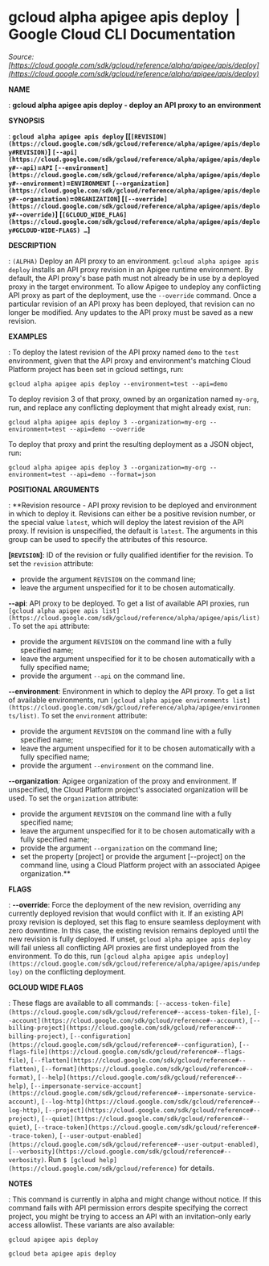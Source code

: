 # gcloud alpha apigee apis deploy  |  Google Cloud CLI Documentation

*Source: [https://cloud.google.com/sdk/gcloud/reference/alpha/apigee/apis/deploy](https://cloud.google.com/sdk/gcloud/reference/alpha/apigee/apis/deploy)*

**NAME**

: **gcloud alpha apigee apis deploy - deploy an API proxy to an environment**

**SYNOPSIS**

: **`gcloud alpha apigee apis deploy` [[`[REVISION](https://cloud.google.com/sdk/gcloud/reference/alpha/apigee/apis/deploy#REVISION)`] `[--api](https://cloud.google.com/sdk/gcloud/reference/alpha/apigee/apis/deploy#--api)`=`API` `[--environment](https://cloud.google.com/sdk/gcloud/reference/alpha/apigee/apis/deploy#--environment)`=`ENVIRONMENT` `[--organization](https://cloud.google.com/sdk/gcloud/reference/alpha/apigee/apis/deploy#--organization)`=`ORGANIZATION`] [`[--override](https://cloud.google.com/sdk/gcloud/reference/alpha/apigee/apis/deploy#--override)`] [`[GCLOUD_WIDE_FLAG](https://cloud.google.com/sdk/gcloud/reference/alpha/apigee/apis/deploy#GCLOUD-WIDE-FLAGS) …`]**

**DESCRIPTION**

: `(ALPHA)` Deploy an API proxy to an environment.
`gcloud alpha apigee apis deploy` installs an API proxy revision in
an Apigee runtime environment.
By default, the API proxy's base path must not already be in use by a deployed
proxy in the target environment. To allow Apigee to undeploy any conflicting API
proxy as part of the deployment, use the `--override` command.
Once a particular revision of an API proxy has been deployed, that revision can
no longer be modified. Any updates to the API proxy must be saved as a new
revision.

**EXAMPLES**

: To deploy the latest revision of the API proxy named
``demo`` to the
``test`` environment, given that the API proxy
and environment's matching Cloud Platform project has been set in gcloud
settings, run:

```
gcloud alpha apigee apis deploy --environment=test --api=demo
```

To deploy revision 3 of that proxy, owned by an organization named
``my-org``, run, and replace any conflicting
deployment that might already exist, run:

```
gcloud alpha apigee apis deploy 3 --organization=my-org --environment=test --api=demo --override
```

To deploy that proxy and print the resulting deployment as a JSON object, run:

```
gcloud alpha apigee apis deploy 3 --organization=my-org --environment=test --api=demo --format=json
```

**POSITIONAL ARGUMENTS**

: **Revision resource - API proxy revision to be deployed and environment in which
to deploy it. Revisions can either be a positive revision number, or the special
value ``latest``, which will deploy the latest
revision of the API proxy. If revision is unspecified, the default is
``latest``. The arguments in this group can be
used to specify the attributes of this resource.

**[`REVISION`]**:
ID of the revision or fully qualified identifier for the revision.
To set the `revision` attribute:

- provide the argument `REVISION` on the command line;
- leave the argument unspecified for it to be chosen automatically.

**--api**:
API proxy to be deployed. To get a list of available API proxies, run `[gcloud alpha apigee apis
list](https://cloud.google.com/sdk/gcloud/reference/alpha/apigee/apis/list)`.
To set the `api` attribute:

- provide the argument `REVISION` on the command line with a fully
specified name;
- leave the argument unspecified for it to be chosen automatically with a fully
specified name;
- provide the argument `--api` on the command line.

**--environment**:
Environment in which to deploy the API proxy. To get a list of available
environments, run `[gcloud alpha apigee
environments list](https://cloud.google.com/sdk/gcloud/reference/alpha/apigee/environments/list)`.
To set the `environment` attribute:

- provide the argument `REVISION` on the command line with a fully
specified name;
- leave the argument unspecified for it to be chosen automatically with a fully
specified name;
- provide the argument `--environment` on the command line.

**--organization**:
Apigee organization of the proxy and environment. If unspecified, the Cloud
Platform project's associated organization will be used.
To set the `organization` attribute:

- provide the argument `REVISION` on the command line with a fully
specified name;
- leave the argument unspecified for it to be chosen automatically with a fully
specified name;
- provide the argument `--organization` on the command line;
- set the property [project] or provide the argument [--project] on the command
line, using a Cloud Platform project with an associated Apigee organization.**

**FLAGS**

: **--override**:
Force the deployment of the new revision, overriding any currently deployed
revision that would conflict with it.
If an existing API proxy revision is deployed, set this flag to ensure seamless
deployment with zero downtime. In this case, the existing revision remains
deployed until the new revision is fully deployed.
If unset, `gcloud alpha apigee apis deploy` will fail unless all
conflicting API proxies are first undeployed from the environment. To do this,
run `[gcloud
alpha apigee apis undeploy](https://cloud.google.com/sdk/gcloud/reference/alpha/apigee/apis/undeploy)` on the conflicting deployment.

**GCLOUD WIDE FLAGS**

: These flags are available to all commands: `[--access-token-file](https://cloud.google.com/sdk/gcloud/reference#--access-token-file)`,
`[--account](https://cloud.google.com/sdk/gcloud/reference#--account)`, `[--billing-project](https://cloud.google.com/sdk/gcloud/reference#--billing-project)`,
`[--configuration](https://cloud.google.com/sdk/gcloud/reference#--configuration)`,
`[--flags-file](https://cloud.google.com/sdk/gcloud/reference#--flags-file)`,
`[--flatten](https://cloud.google.com/sdk/gcloud/reference#--flatten)`, `[--format](https://cloud.google.com/sdk/gcloud/reference#--format)`, `[--help](https://cloud.google.com/sdk/gcloud/reference#--help)`, `[--impersonate-service-account](https://cloud.google.com/sdk/gcloud/reference#--impersonate-service-account)`,
`[--log-http](https://cloud.google.com/sdk/gcloud/reference#--log-http)`,
`[--project](https://cloud.google.com/sdk/gcloud/reference#--project)`, `[--quiet](https://cloud.google.com/sdk/gcloud/reference#--quiet)`, `[--trace-token](https://cloud.google.com/sdk/gcloud/reference#--trace-token)`, `[--user-output-enabled](https://cloud.google.com/sdk/gcloud/reference#--user-output-enabled)`,
`[--verbosity](https://cloud.google.com/sdk/gcloud/reference#--verbosity)`.
Run `$ [gcloud help](https://cloud.google.com/sdk/gcloud/reference)` for details.

**NOTES**

: This command is currently in alpha and might change without notice. If this
command fails with API permission errors despite specifying the correct project,
you might be trying to access an API with an invitation-only early access
allowlist. These variants are also available:

```
gcloud apigee apis deploy
```

```
gcloud beta apigee apis deploy
```